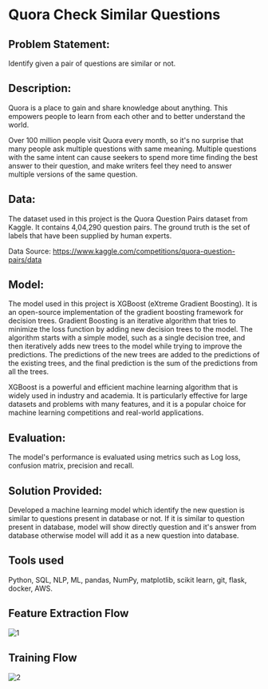 
# Quora Check Similar Questions

## Problem Statement:  

Identify given a pair of questions are similar or not.

## Description:

Quora is a place to gain and share knowledge about anything. This empowers people to learn from each other and to better understand the world.

Over 100 million people visit Quora every month, so it's no surprise that many people ask multiple questions with same meaning. Multiple questions with the same intent can cause seekers to spend more time finding the best answer to their question, and make writers feel they need to answer multiple versions of the same question.

## Data: 
The dataset used in this project is the Quora Question Pairs dataset from Kaggle. It contains 4,04,290 question pairs. The ground truth is the set of labels that have been supplied by human experts.

Data Source: https://www.kaggle.com/competitions/quora-question-pairs/data

## Model:
The model used in this project is XGBoost (eXtreme Gradient Boosting). It is an open-source implementation of the gradient boosting framework for decision trees.
Gradient Boosting is an iterative algorithm that tries to minimize the loss function by adding new decision trees to the model. The algorithm starts with a simple model, such as a single decision tree, and then iteratively adds new trees to the model while trying to improve the predictions. The predictions of the new trees are added to the predictions of the existing trees, and the final prediction is the sum of the predictions from all the trees.

XGBoost is a powerful and efficient machine learning algorithm that is widely used in industry and academia. It is particularly effective for large datasets and problems with many features, and it is a popular choice for machine learning competitions and real-world applications.

## Evaluation:
The model's performance is evaluated using metrics such as Log loss, confusion matrix, precision and recall.

## Solution Provided:
Developed a machine learning model which identify the new question is similar to questions present in database or not. If it is similar to question present in database, model will show directly question and it's answer from database otherwise model will add it as a new question into database.

## Tools used

Python, SQL, NLP, ML, pandas, NumPy, matplotlib, scikit learn, git, flask, docker, AWS.

## Feature Extraction Flow

![1](flowcharts/feature%20extraction.png)

## Training Flow

![2](flowcharts/model%20training.png)
